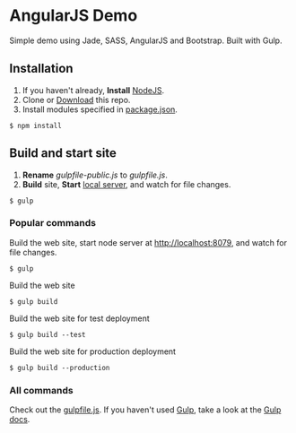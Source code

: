 # AngularJS Demo
Simple demo using Jade, SASS, AngularJS and Bootstrap. Built with Gulp.

## Installation

1. If you haven't already, **Install** [NodeJS](http://nodejs.org).
2. Clone or [Download](https://github.com/kterns/angular-demo/archive/master.zip) this repo.
3. Install modules specified in [package.json](https://github.com/kterns/angular-demo/blob/master/package.json).
```shell
$ npm install
```

## Build and start site
1. **Rename** _gulpfile-public.js_ to _gulpfile.js_.
2. **Build** site, **Start** [local server](http://localhost:8079), and watch for file changes.
```shell
$ gulp
```

### Popular commands

Build the web site, start node server at [http://localhost:8079](http://localhost:8079), and watch for file changes.

```shell
$ gulp
```

Build the web site
```shell
$ gulp build
```

Build the web site for test deployment
```shell
$ gulp build --test
```

Build the web site for production deployment
```shell
$ gulp build --production
```

### All commands

Check out the [gulpfile.js](https://github.com/kterns/angular-demo/blob/master/gulpfile-public.js). If you haven't used [Gulp](http://gulpjs.com/), take a look at the [Gulp docs](https://github.com/gulpjs/gulp/blob/master/docs/getting-started.md).
